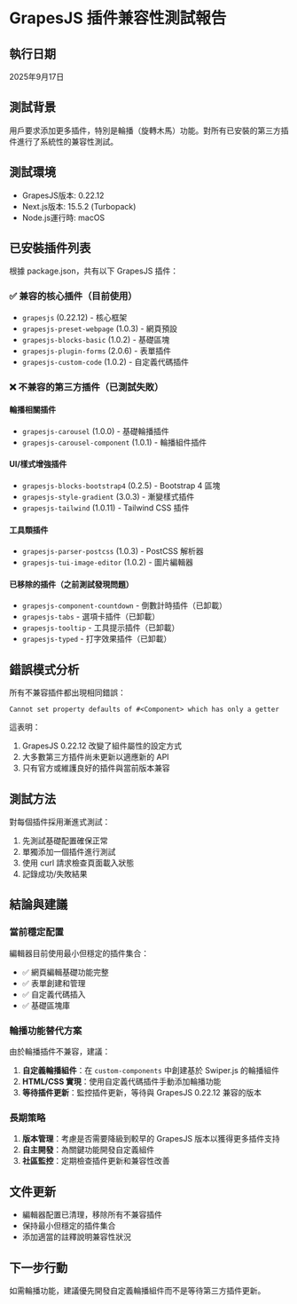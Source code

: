 # GrapesJS 插件兼容性測試報告

## 執行日期
2025年9月17日

## 測試背景
用戶要求添加更多插件，特別是輪播（旋轉木馬）功能。對所有已安裝的第三方插件進行了系統性的兼容性測試。

## 測試環境
- GrapesJS版本: 0.22.12
- Next.js版本: 15.5.2 (Turbopack)
- Node.js運行時: macOS

## 已安裝插件列表
根據 package.json，共有以下 GrapesJS 插件：

### ✅ 兼容的核心插件（目前使用）
- `grapesjs` (0.22.12) - 核心框架
- `grapesjs-preset-webpage` (1.0.3) - 網頁預設
- `grapesjs-blocks-basic` (1.0.2) - 基礎區塊  
- `grapesjs-plugin-forms` (2.0.6) - 表單插件
- `grapesjs-custom-code` (1.0.2) - 自定義代碼插件

### ❌ 不兼容的第三方插件（已測試失敗）

#### 輪播相關插件
- `grapesjs-carousel` (1.0.0) - 基礎輪播插件
- `grapesjs-carousel-component` (1.0.1) - 輪播組件插件

#### UI/樣式增強插件
- `grapesjs-blocks-bootstrap4` (0.2.5) - Bootstrap 4 區塊
- `grapesjs-style-gradient` (3.0.3) - 漸變樣式插件  
- `grapesjs-tailwind` (1.0.11) - Tailwind CSS 插件

#### 工具類插件
- `grapesjs-parser-postcss` (1.0.3) - PostCSS 解析器
- `grapesjs-tui-image-editor` (1.0.2) - 圖片編輯器

#### 已移除的插件（之前測試發現問題）
- `grapesjs-component-countdown` - 倒數計時插件（已卸載）
- `grapesjs-tabs` - 選項卡插件（已卸載）
- `grapesjs-tooltip` - 工具提示插件（已卸載）
- `grapesjs-typed` - 打字效果插件（已卸載）

## 錯誤模式分析
所有不兼容插件都出現相同錯誤：
```
Cannot set property defaults of #<Component> which has only a getter
```

這表明：
1. GrapesJS 0.22.12 改變了組件屬性的設定方式
2. 大多數第三方插件尚未更新以適應新的 API
3. 只有官方或維護良好的插件與當前版本兼容

## 測試方法
對每個插件採用漸進式測試：
1. 先測試基礎配置確保正常
2. 單獨添加一個插件進行測試  
3. 使用 curl 請求檢查頁面載入狀態
4. 記錄成功/失敗結果

## 結論與建議

### 當前穩定配置
編輯器目前使用最小但穩定的插件集合：
- ✅ 網頁編輯基礎功能完整
- ✅ 表單創建和管理
- ✅ 自定義代碼插入
- ✅ 基礎區塊庫

### 輪播功能替代方案
由於輪播插件不兼容，建議：
1. **自定義輪播組件**：在 `custom-components` 中創建基於 Swiper.js 的輪播組件
2. **HTML/CSS 實現**：使用自定義代碼插件手動添加輪播功能
3. **等待插件更新**：監控插件更新，等待與 GrapesJS 0.22.12 兼容的版本

### 長期策略
1. **版本管理**：考慮是否需要降級到較早的 GrapesJS 版本以獲得更多插件支持
2. **自主開發**：為關鍵功能開發自定義組件
3. **社區監控**：定期檢查插件更新和兼容性改善

## 文件更新
- 編輯器配置已清理，移除所有不兼容插件
- 保持最小但穩定的插件集合
- 添加適當的註釋說明兼容性狀況

## 下一步行動
如需輪播功能，建議優先開發自定義輪播組件而不是等待第三方插件更新。